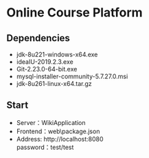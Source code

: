# Online Course Platform

## Dependencies
* jdk-8u221-windows-x64.exe<br>
* ideaIU-2019.2.3.exe<br>
* Git-2.23.0-64-bit.exe<br>
* mysql-installer-community-5.7.27.0.msi<br>
* jdk-8u261-linux-x64.tar.gz<br>

## Start
* Server：WikiApplication
* Frontend：web\package.json 
* Address: http://localhost:8080<br>
password：test/test
